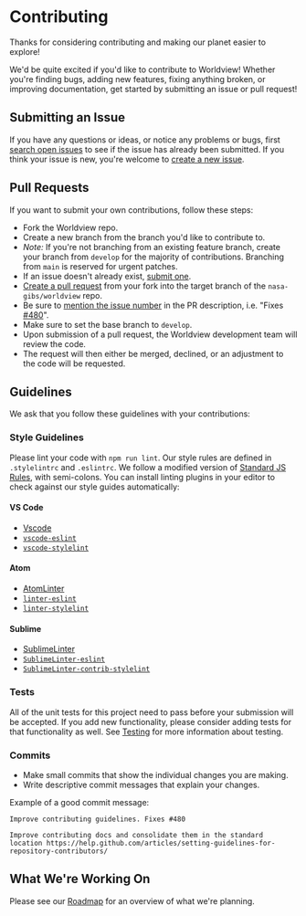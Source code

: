 # Contributing

Thanks for considering contributing and making our planet easier to explore!

We'd be quite excited if you'd like to contribute to Worldview! Whether you're
finding bugs, adding new features, fixing anything broken, or improving
documentation, get started by submitting an issue or pull request!

## Submitting an Issue

If you have any questions or ideas, or notice any problems or bugs, first
[search open issues](https://github.com/nasa-gibs/worldview/issues) to see if
the issue has already been submitted. If you think your issue is new,
you're welcome to [create a new issue](https://github.com/nasa-gibs/worldview/issues/new/choose).

## Pull Requests

If you want to submit your own contributions, follow these steps:

* Fork the Worldview repo.
* Create a new branch from the branch you'd like to contribute to.
* *Note:* If you're not branching from an existing feature branch, create your branch from `develop` for the majority of contributions. Branching from `main` is reserved for urgent patches.
* If an issue doesn't already exist, [submit one](#submitting-an-issue).
* [Create a pull request](https://help.github.com/articles/creating-a-pull-request/) from your fork into the target branch of the `nasa-gibs/worldview` repo.
* Be sure to [mention the issue number](https://help.github.com/articles/closing-issues-using-keywords/) in the PR description, i.e. "Fixes [#480](https://github.com/nasa-gibs/worldview/issues/480)".
* Make sure to set the base branch to `develop`.
* Upon submission of a pull request, the Worldview development team will review the code.
* The request will then either be merged, declined, or an adjustment to the code will be requested.

## Guidelines

We ask that you follow these guidelines with your contributions:

### Style Guidelines

Please lint your code with `npm run lint`. Our style rules are defined in
`.stylelintrc` and `.eslintrc`. We follow a modified version of
[Standard JS Rules](https://github.com/standard/standard#the-rules), with
semi-colons. You can install linting plugins in your editor to check against
our style guides automatically:

#### VS Code

* [Vscode](https://code.visualstudio.com/)
* [`vscode-eslint`](https://github.com/microsoft/vscode-eslint)
* [`vscode-stylelint`](https://github.com/stylelint/vscode-stylelint)

#### Atom

* [AtomLinter](https://atomlinter.github.io/)
* [`linter-eslint`](https://atom.io/packages/linter-eslint)
* [`linter-stylelint`](https://atom.io/packages/linter-stylelint)

#### Sublime

* [SublimeLinter](http://www.sublimelinter.com/en/latest/)
* [`SublimeLinter-eslint`](https://github.com/roadhump/SublimeLinter-eslint)
* [`SublimeLinter-contrib-stylelint`](https://github.com/kungfusheep/SublimeLinter-contrib-stylelint)

### Tests

All of the unit tests for this project need to pass before your submission will
be accepted. If you add new functionality, please consider adding tests for that
functionality as well. See [Testing](/doc/testing.md) for more information about
testing.

### Commits

* Make small commits that show the individual changes you are making.
* Write descriptive commit messages that explain your changes.

Example of a good commit message:

```
Improve contributing guidelines. Fixes #480

Improve contributing docs and consolidate them in the standard location https://help.github.com/articles/setting-guidelines-for-repository-contributors/
```

## What We're Working On

Please see our [Roadmap](https://github.com/nasa-gibs/worldview/projects/7) for
an overview of what we're planning.
